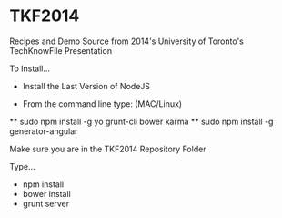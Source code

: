 TKF2014
=======

Recipes and Demo Source from 2014's University of Toronto's TechKnowFile Presentation

To Install...

* Install the Last Version of NodeJS

* From the command line type: (MAC/Linux)

** sudo npm install -g yo grunt-cli bower karma
** sudo npm install -g generator-angular

Make sure you are in the TKF2014 Repository Folder

Type...
* npm install
* bower install
* grunt server


